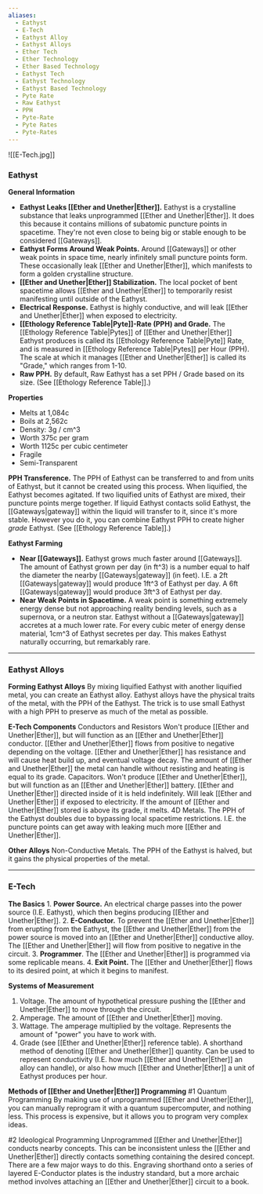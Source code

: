 ```yaml
---
aliases:
  - Eathyst
  - E-Tech
  - Eathyst Alloy
  - Eathyst Alloys
  - Ether Tech
  - Ether Technology
  - Ether Based Technology
  - Eathyst Tech
  - Eathyst Technology
  - Eathyst Based Technology
  - Pyte Rate
  - Raw Eathyst
  - PPH
  - Pyte-Rate
  - Pyte Rates
  - Pyte-Rates
---
```

![[E-Tech.jpg]]

### Eathyst
**General Information**
- **Eathyst Leaks [[Ether and Unether|Ether]].** Eathyst is a crystalline substance that leaks unprogrammed [[Ether and Unether|Ether]]. It does this because it contains millions of subatomic puncture points in spacetime. They're not even close to being big or stable enough to be considered [[Gateways]].
- **Eathyst Forms Around Weak Points.** Around [[Gateways]] or other weak points in space time, nearly infinitely small puncture points form. These occasionally leak [[Ether and Unether|Ether]], which manifests to form a golden crystalline structure.
- **[[Ether and Unether|Ether]] Stabilization.** The local pocket of bent spacetime allows [[Ether and Unether|Ether]] to temporarily resist manifesting until outside of the Eathyst.
- **Electrical Response.** Eathyst is highly conductive, and will leak [[Ether and Unether|Ether]] when exposed to electricity. 
- **[[Ethology Reference Table|Pyte]]-Rate (PPH) and Grade.** The [[Ethology Reference Table|Pytes]] of [[Ether and Unether|Ether]] Eathyst produces is called its [[Ethology Reference Table|Pyte]] Rate, and is measured in [[Ethology Reference Table|Pytes]] per Hour (PPH). The scale at which it manages [[Ether and Unether|Ether]] is called its "Grade," which ranges from 1-10. 
- **Raw PPH.** By default, Raw Eathyst has a set PPH / Grade based on its size. (See [[Ethology Reference Table]].)

**Properties**
- Melts at 1,084c
- Boils at 2,562c
- Density: 3g / cm^3
- Worth 375c per gram
- Worth 1125c per cubic centimeter
- Fragile
- Semi-Transparent

**PPH Transference.** 
	The PPH of Eathyst can be transferred to and from units of Eathyst, but it cannot be created using this process. When liquified, the Eathyst becomes agitated. If two liquified units of Eathyst are mixed, their puncture points merge together. If liquid Eathyst contacts solid Eathyst, the [[Gateways|gateway]] within the liquid will transfer to it, since it's more stable. However you do it, you can combine Eathyst PPH to create higher *grade* Eathyst. (See [[Ethology Reference Table]].)

**Eathyst Farming**
- **Near [[Gateways]].** Eathyst grows much faster around [[Gateways]]. The amount of Eathyst grown per day (in ft^3) is a number equal to half the diameter the nearby [[Gateways|gateway]] (in feet). I.E. a 2ft [[Gateways|gateway]] would produce 1ft^3 of Eathyst per day. A 6ft [[Gateways|gateway]] would produce 3ft^3 of Eathyst per day.
- **Near Weak Points in Spacetime.** A weak point is something extremely energy dense but not approaching reality bending levels, such as a supernova, or a neutron star. Eathyst without a [[Gateways|gateway]] accretes at a much lower rate. For every cubic meter of energy dense material, 1cm^3 of Eathyst secretes per day. This makes Eathyst naturally occurring, but remarkably rare. 



---
### Eathyst Alloys
**Forming Eathyst Alloys**
	By mixing liquified Eathyst with another liquified metal, you can create an Eathyst alloy. Eathyst alloys have the physical traits of the metal, with the PPH of the Eathyst. The trick is to use small Eathyst with a high PPH to preserve as much of the metal as possible. 

**E-Tech Components**
Conductors and Resistors
	Won't produce [[Ether and Unether|Ether]], but will function as an [[Ether and Unether|Ether]] conductor. [[Ether and Unether|Ether]] flows from positive to negative depending on the voltage. [[Ether and Unether|Ether]] has resistance and will cause heat build up, and eventual voltage decay. The amount of [[Ether and Unether|Ether]] the metal can handle without resisting and heating is equal to its grade.
Capacitors. 
	Won't produce [[Ether and Unether|Ether]], but will function as an [[Ether and Unether|Ether]] battery. [[Ether and Unether|Ether]] directed inside of it is held indefinitely. Will leak [[Ether and Unether|Ether]] if exposed to electricity. If the amount of [[Ether and Unether|Ether]] stored is above its grade, it melts.
4D Metals. 
	The PPH of the Eathyst doubles due to bypassing local spacetime restrictions. I.E. the puncture points can get away with leaking much more [[Ether and Unether|Ether]].

**Other Alloys**
Non-Conductive Metals. 
	The PPH of the Eathyst is halved, but it gains the physical properties of the metal. 



---
### E-Tech
**The Basics**
	1. **Power Source.** An electrical charge passes into the power source (I.E. Eathyst), which then begins producing [[Ether and Unether|Ether]]. 
	2. **E-Conductor.** To prevent the [[Ether and Unether|Ether]] from erupting from the Eathyst, the [[Ether and Unether|Ether]] from the power source is moved into an [[Ether and Unether|Ether]] conductive alloy. The [[Ether and Unether|Ether]] will flow from positive to negative in the circuit.
	3. **Programmer**. The [[Ether and Unether|Ether]] is programmed via some replicable means.
	4. **Exit Point.** The [[Ether and Unether|Ether]] flows to its desired point, at which it begins to manifest. 

**Systems of Measurement**
1. Voltage. The amount of hypothetical pressure pushing the [[Ether and Unether|Ether]] to move through the circuit.
2. Amperage. The amount of [[Ether and Unether|Ether]] moving.
3. Wattage. The amperage multiplied by the voltage. Represents the amount of "power" you have to work with.
4. Grade (see [[Ether and Unether|Ether]] reference table). A shorthand method of denoting [[Ether and Unether|Ether]] quantity. Can be used to represent conductivity (I.E. how much [[Ether and Unether|Ether]] an alloy can handle), or also how much [[Ether and Unether|Ether]] a unit of Eathyst produces per hour.

**Methods of [[Ether and Unether|Ether]] Programming**
#1 Quantum Programming
	By making use of unprogrammed [[Ether and Unether|Ether]], you can manually reprogram it with a quantum supercomputer, and nothing less. This process is expensive, but it allows you to program very complex ideas.

#2 Ideological Programming
	Unprogrammed [[Ether and Unether|Ether]] conducts nearby concepts. This can be inconsistent unless the [[Ether and Unether|Ether]] directly contacts something containing the desired concept. There are a few major ways to do this. Engraving shorthand onto a series of layered E-Conductor plates is the industry standard, but a more archaic method involves attaching an [[Ether and Unether|Ether]] circuit to a book.